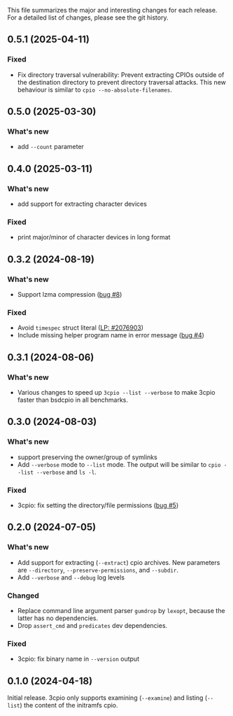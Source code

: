 This file summarizes the major and interesting changes for each release. For a
detailed list of changes, please see the git history.

0.5.1 (2025-04-11)
------------------

### Fixed

* Fix directory traversal vulnerability: Prevent extracting CPIOs outside of the
  destination directory to prevent directory traversal attacks. This new
  behaviour is similar to `cpio --no-absolute-filenames`.

0.5.0 (2025-03-30)
------------------

### What's new

* add `--count` parameter

0.4.0 (2025-03-11)
------------------

### What's new

* add support for extracting character devices

### Fixed

* print major/minor of character devices in long format

0.3.2 (2024-08-19)
------------------

### What's new

* Support lzma compression ([bug #8](https://github.com/bdrung/3cpio/issues/8))

### Fixed

* Avoid `timespec` struct literal
  ([LP: #2076903](https://launchpad.net/bugs/2076903))
* Include missing helper program name in error message
  ([bug #4](https://github.com/bdrung/3cpio/issues/4))

0.3.1 (2024-08-06)
------------------

### What's new

* Various changes to speed up `3cpio --list --verbose` to make 3cpio faster
  than bsdcpio in all benchmarks.

0.3.0 (2024-08-03)
------------------

### What's new

* support preserving the owner/group of symlinks
* Add `--verbose` mode to `--list` mode. The output will be similar to
  `cpio --list --verbose` and `ls -l`.

### Fixed

* 3cpio: fix setting the directory/file permissions
  ([bug #5](https://github.com/bdrung/3cpio/issues/5))

0.2.0 (2024-07-05)
------------------

### What's new

* Add support for extracting (`--extract`) cpio archives. New parameters are
  `--directory`, `--preserve-permissions`, and `--subdir`.
* Add `--verbose` and `--debug` log levels

### Changed

* Replace command line argument parser `gumdrop` by `lexopt`, because the
  latter has no dependencies.
* Drop `assert_cmd` and `predicates` dev dependencies.

### Fixed

* 3cpio: fix binary name in `--version` output

0.1.0 (2024-04-18)
------------------

Initial release. 3cpio only supports examining (`--examine`) and listing
(`--list`) the content of the initramfs cpio.
